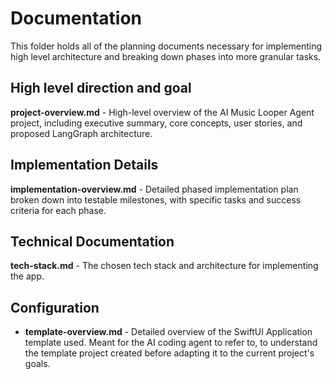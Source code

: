 # Documentation

This folder holds all of the planning documents necessary for implementing high level architecture
and breaking down phases into more granular tasks.


## High level direction and goal
 **project-overview.md** - High-level overview of the AI Music Looper Agent project, including executive summary, core concepts, user stories, and proposed LangGraph architecture.

## Implementation Details
 **implementation-overview.md** - Detailed phased implementation plan broken down into testable milestones, with specific tasks and success criteria for each phase.

## Technical Documentation
 **tech-stack.md** - The chosen tech stack and architecture for implementing the app.

## Configuration
- **template-overview.md** - Detailed overview of the SwiftUI Application template used.  Meant for the AI coding agent to refer to, to understand the template project created before adapting it to the current project's goals.